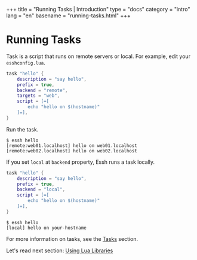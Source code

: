 +++
title = "Running Tasks | Introduction"
type = "docs"
category = "intro"
lang = "en"
basename = "running-tasks.html"
+++

# Running Tasks

Task is a script that runs on remote servers or local.
For example, edit your `esshconfig.lua`.

~~~lua
task "hello" {
    description = "say hello",
    prefix = true,
    backend = "remote",
    targets = "web",
    script = [=[
        echo "hello on $(hostname)"
    ]=],
}
~~~

Run the task.

~~~
$ essh hello
[remote:web01.localhost] hello on web01.localhost
[remote:web02.localhost] hello on web02.localhost
~~~

If you set `local` at `backend` property, Essh runs a task locally.

~~~lua
task "hello" {
    description = "say hello",
    prefix = true,
    backend = "local",
    script = [=[
        echo "hello on $(hostname)"
    ]=],
}
~~~

~~~
$ essh hello
[local] hello on your-hostname
~~~

For more information on tasks, see the [Tasks](/essh/docs/en/tasks.html) section.

Let's read next section: [Using Lua Libraries](using-lua-libraries.html)
